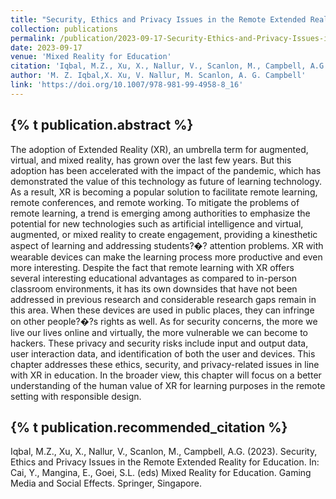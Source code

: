 ```yaml
---
title: "Security, Ethics and Privacy Issues in the Remote Extended Reality for Education"
collection: publications
permalink: /publication/2023-09-17-Security-Ethics-and-Privacy-Issues-in-the-Remote-Extended-Reality-for-Education
date: 2023-09-17
venue: 'Mixed Reality for Education'
citation: 'Iqbal, M.Z., Xu, X., Nallur, V., Scanlon, M., Campbell, A.G. (2023). Security, Ethics and Privacy Issues in the Remote Extended Reality for Education. In: Cai, Y., Mangina, E., Goei, S.L. (eds) Mixed Reality for Education. Gaming Media and Social Effects. Springer, Singapore.'
author: 'M. Z. Iqbal,X. Xu, V. Nallur, M. Scanlon, A. G. Campbell'
link: 'https://doi.org/10.1007/978-981-99-4958-8_16'
---
```

{% t publication.abstract %} 
------ 
The adoption of Extended Reality (XR), an umbrella term for augmented, virtual, and mixed reality, has grown over the last few years. But this adoption has been accelerated with the impact of the pandemic, which has demonstrated the value of this technology as future of learning technology. As a result, XR is becoming a popular solution to facilitate remote learning, remote conferences, and remote working. To mitigate the problems of remote learning, a trend is emerging among authorities to emphasize the potential for new technologies such as artificial intelligence and virtual, augmented, or mixed reality to create engagement, providing a kinesthetic aspect of learning and addressing students?�? attention problems. XR with wearable devices can make the learning process more productive and even more interesting. Despite the fact that remote learning with XR offers several interesting educational advantages as compared to in-person classroom environments, it has its own downsides that have not been addressed in previous research and considerable research gaps remain in this area. When these devices are used in public places, they can infringe on other people?�?s rights as well. As for security concerns, the more we live our lives online and virtually, the more vulnerable we can become to hackers. These privacy and security risks include input and output data, user interaction data, and identification of both the user and devices. This chapter addresses these ethics, security, and privacy-related issues in line with XR in education. In the broader view, this chapter will focus on a better understanding of the human value of XR for learning purposes in the remote setting with responsible design.

{% t publication.recommended_citation %} 
------ 
Iqbal, M.Z., Xu, X., Nallur, V., Scanlon, M., Campbell, A.G. (2023). Security, Ethics and Privacy Issues in the Remote Extended Reality for Education. In: Cai, Y., Mangina, E., Goei, S.L. (eds) Mixed Reality for Education. Gaming Media and Social Effects. Springer, Singapore.